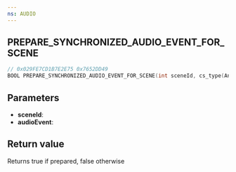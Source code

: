 ```yaml
---
ns: AUDIO
---
```

## PREPARE_SYNCHRONIZED_AUDIO_EVENT_FOR_SCENE

```c
// 0x029FE7CD1B7E2E75 0x7652DD49
BOOL PREPARE_SYNCHRONIZED_AUDIO_EVENT_FOR_SCENE(int sceneId, cs_type(AnyPtr) char* audioEvent);
```


## Parameters
* **sceneId**:
* **audioEvent**:

## Return value
Returns true if prepared, false otherwise
